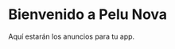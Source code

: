 <!DOCTYPE html>
<html lang="es">
<head>
  <meta charset="UTF-8" />
  <title>Pelu Nova anuncios</title>
</head>
<body>
  <h1>Bienvenido a Pelu Nova</h1>
  <p>Aquí estarán los anuncios para tu app.</p>
</body>
</html>
